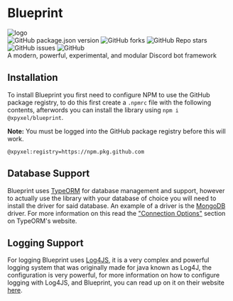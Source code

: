 # Blueprint

![logo](https://siasky.net/EACyoXDqOUO61hZ7-qnF_DZOs7UJuMUjn7HL7eQeD0XQ7A)  
![GitHub package.json version](https://img.shields.io/github/package-json/v/xpyxel/blueprint?style=flat-square)
![GitHub forks](https://img.shields.io/github/forks/xpyxel/blueprint?style=flat-square)
![GitHub Repo stars](https://img.shields.io/github/stars/xpyxel/blueprint?style=flat-square)
![GitHub issues](https://img.shields.io/github/issues/xpyxel/blueprint?style=flat-square)
![GitHub](https://img.shields.io/github/license/xpyxel/blueprint?style=flat-square)  
A modern, powerful, experimental, and modular Discord bot framework

## Installation

To install Blueprint you first need to configure NPM to use the GitHub package registry,
to do this first create a `.npmrc` file with the following contents, afterwords you can install the library using `npm i @xpyxel/blueprint`.

**Note:** You must be logged into the GitHub package registry before this will work.

```npmrc
@xpyxel:registry=https://npm.pkg.github.com
```

## Database Support

Blueprint uses [TypeORM](https://typeorm.io/#/) for database management and support, however to actually
use the library with your database of choice you will need to install the driver for said database. An
example of a driver is the [MongoDB](https://www.npmjs.com/package/mongodb) driver. For more information on
this read the ["Connection Options"](https://typeorm.io/#/connection-options) section on TypeORM's website.

## Logging Support

For logging Blueprint uses [Log4JS](https://www.npmjs.com/package/log4js), it is a very complex and powerful logging system
that was originally made for java known as Log4J, the configuration is very powerful, for more information on how to configure 
logging with Log4JS, and Blueprint, you can read up on it on their website [here](https://log4js-node.github.io/log4js-node/).
